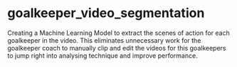 # goalkeeper_video_segmentation
Creating a Machine Learning Model to extract the scenes of action for each goalkeeper in the video. This eliminates unnecessary work for the goalkeeper coach to manually clip and edit the videos for this goalkeepers to jump right into analysing technique and improve performance. 
